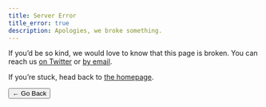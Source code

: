 ```yaml
---
title: Server Error
title_error: true
description: Apologies, we broke something.
---
```


<div class=" [ box  box--error ] ">
    <p>If you’d be so kind, we would love to know that this page is broken. You can reach us <a href="{{ author.twitter }}">on Twitter</a> or <a href="mailto:{{ author.email }}">by email</a>.</p>
    <p>If you’re stuck, head back to <a href="/">the homepage</a>.</p>
</div>

<nav class=" [ navigator ] ">
    <button type="is-button" onclick="history.back(-1)" aria-label="Go back">← Go Back</button>
</nav>
